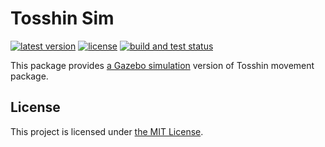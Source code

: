 # Tosshin Sim

[![latest version](https://img.shields.io/github/v/release/threeal/tosshin_sim.svg)](https://github.com/threeal/tosshin_sim/releases/)
[![license](https://img.shields.io/github/license/threeal/tosshin_sim.svg)](./LICENSE)
[![build and test status](https://github.com/threeal/tosshin_sim/actions/workflows/build-and-test.yml/badge.svg)](https://github.com/threeal/tosshin_sim/actions)

This package provides [a Gazebo simulation](http://gazebosim.org/) version of Tosshin movement package.

## License

This project is licensed under [the MIT License](./LICENSE).
